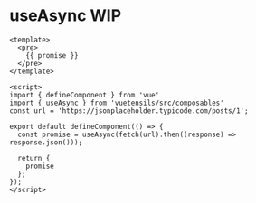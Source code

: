 # useAsync WIP

<!-- A renderless component for awaiting promises to resolve; great for making HTTP requests. Supports showing pending, resolved, or rejected promises.

- [Source](https://github.com/AustinGil/vuetensils/blob/master/src/components/VAsync/VAsync.vue)

Features:

- Provides abstraction for `pending`, `error`, and `results` logic for Promises.
- Scoped slots for `pending`, `rejected`, and `resolved` states. -->

<!-- ## Installation

Globally:

```js
// main.js
import Vue from 'vue';
import { VAsync } from 'vuetensils/src/components';

Vue.component('VAsync', VAsync);
``` -->

<!-- Locally:

```vue
<script>
// SomeComponent.vue
import { VAsync } from 'vuetensils/src/components';

export default {
  components: {
    VAsync,
  },
  // ...
};
</script>
``` 
-->

<!-- This component is great for handling any asynchronous tasks that involve promises. For example, HTTP requests: -->

```vue
<template>
  <pre>
    {{ promise }}
  </pre>
</template>

<script>
import { defineComponent } from 'vue'
import { useAsync } from 'vuetensils/src/composables'
const url = 'https://jsonplaceholder.typicode.com/posts/1';

export default defineComponent(() => {
  const promise = useAsync(fetch(url).then((response) => response.json()));
  
  return {
    promise
  };
});
</script>
```